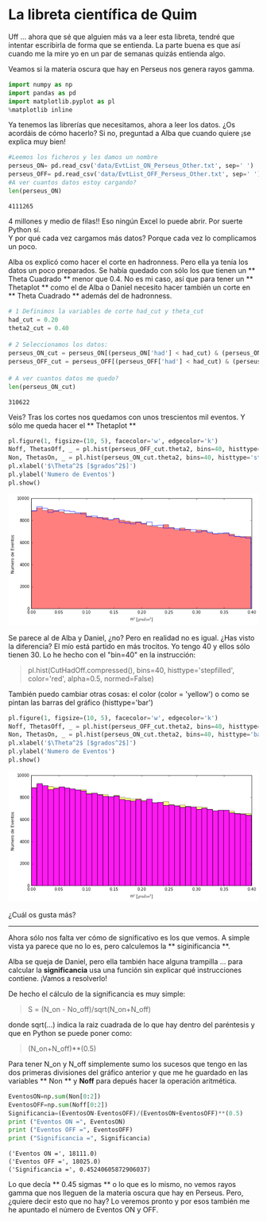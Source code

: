 
# La libreta científica de Quim
Uff ... ahora que sé que alguien más va a leer esta libreta, tendré que intentar escribirla de forma que se entienda. La parte buena es que así cuando me la mire yo en un par de semanas quizás entienda algo.

Veamos si la materia oscura que hay en Perseus nos genera rayos gamma.


```python
import numpy as np
import pandas as pd
import matplotlib.pyplot as pl
%matplotlib inline
```

Ya tenemos las librerías que necesitamos, ahora a leer los datos. ¿Os acordáis de cómo hacerlo? Si no, preguntad a Alba que cuando quiere ¡se explica muy bien!


```python
#Leemos los ficheros y les damos un nombre
perseus_ON= pd.read_csv('data/EvtList_ON_Perseus_Other.txt', sep=' ')
perseus_OFF= pd.read_csv('data/EvtList_OFF_Perseus_Other.txt', sep=' ')
#A ver cuantos datos estoy cargando?
len(perseus_ON)
```




    4111265



4 millones y medio de filas!! Eso ningún Excel lo puede abrir. Por suerte Python sí.  
Y por qué cada vez cargamos más datos? Porque cada vez lo complicamos un poco.  

Alba os explicó como hacer el corte en hadronness. Pero ella ya tenía los datos un poco preparados. Se había quedado con sólo los que tienen un ** Theta Cuadrado ** menor que 0.4. No es mi caso, así que para tener un ** Thetaplot ** como el de Alba o Daniel necesito hacer también un corte en ** Theta Cuadrado ** además del de hadronness.


```python
# 1 Definimos la variables de corte had_cut y theta_cut
had_cut = 0.20
theta2_cut = 0.40

# 2 Seleccionamos los datos:
perseus_ON_cut = perseus_ON[(perseus_ON['had'] < had_cut) & (perseus_ON['theta2'] < theta2_cut)]
perseus_OFF_cut = perseus_OFF[(perseus_OFF['had'] < had_cut) & (perseus_OFF['theta2'] < theta2_cut)]

# A ver cuantos datos me quedo?
len(perseus_ON_cut)
```




    310622



Veis? Tras los cortes nos quedamos con unos trescientos mil eventos.
Y sólo me queda hacer el ** Thetaplot **


```python
pl.figure(1, figsize=(10, 5), facecolor='w', edgecolor='k')
Noff, ThetasOff, _ = pl.hist(perseus_OFF_cut.theta2, bins=40, histtype='stepfilled', color='red', alpha=0.5, normed=False)
Non, ThetasOn, _ = pl.hist(perseus_ON_cut.theta2, bins=40, histtype='step', color = 'blue',alpha=0.9, normed=False)
pl.xlabel('$\Theta^2$ [$grados^2$]')
pl.ylabel('Numero de Eventos')
pl.show()
```


![png](night_3_3_es_files/night_3_3_es_7_0.png)


Se parece al de Alba y Daniel, ¿no? Pero en realidad no es igual. ¿Has visto la diferencia? El mío está partido en más trocitos. Yo tengo 40 y ellos sólo tienen 30. Lo he hecho con el "bin=40" en la instrucción: 

> pl.hist(CutHadOff.compressed(), bins=40, histtype='stepfilled', color='red', alpha=0.5, normed=False)

También puedo cambiar otras cosas: el color (color = 'yellow') o como se pintan las barras del gráfico (histtype='bar')


```python
pl.figure(1, figsize=(10, 5), facecolor='w', edgecolor='k')
Noff, ThetasOff, _ = pl.hist(perseus_OFF_cut.theta2, bins=40, histtype='stepfilled', color='yellow', alpha=0.5, normed=False)
Non, ThetasOn, _ = pl.hist(perseus_ON_cut.theta2, bins=40, histtype='bar', color = 'magenta',alpha=0.9, normed=False)
pl.xlabel('$\Theta^2$ [$grados^2$]')
pl.ylabel('Numero de Eventos')
pl.show()
```


![png](night_3_3_es_files/night_3_3_es_9_0.png)


¿Cuál os gusta más?

---------

Ahora sólo nos falta ver cómo de significativo es los que vemos. A simple vista ya parece que no lo es, pero calculemos la ** siginificancia **.

Alba se queja de Daniel, pero ella también hace alguna trampilla ... para calcular la **significancia** usa una función sin explicar qué instrucciones contiene. ¡Vamos a resolverlo!

De hecho el cálculo de la significancia es muy simple:

> S = (N_on - No_off)/sqrt(N_on+N_off)

donde sqrt(...) indica la raiz cuadrada de lo que hay dentro del paréntesis y que en Python se puede poner como:
> (N_on+N_off)**(0.5)

Para tener N_on y N_off simplemente sumo los sucesos que tengo en las dos primeras divisiones del gráfico anterior y que me he guardado en las variables ** Non ** y **Noff** para depués hacer la operación aritmética.



```python
EventosON=np.sum(Non[0:2])
EventosOFF=np.sum(Noff[0:2])
Significancia=(EventosON-EventosOFF)/(EventosON+EventosOFF)**(0.5)
print ("Eventos ON =", EventosON)
print ("Eventos OFF =", EventosOFF)
print ("Significancia =", Significancia)
```

    ('Eventos ON =', 18111.0)
    ('Eventos OFF =', 18025.0)
    ('Significancia =', 0.45240605872906037)


Lo que decía ** 0.45 sigmas ** o lo que es lo mismo, no vemos rayos gamma que nos lleguen de la materia oscura que hay en Perseus. Pero, ¿quiere decir esto que no hay? Lo veremos pronto y por esos también me he apuntado el número de Eventos ON y OFF.
